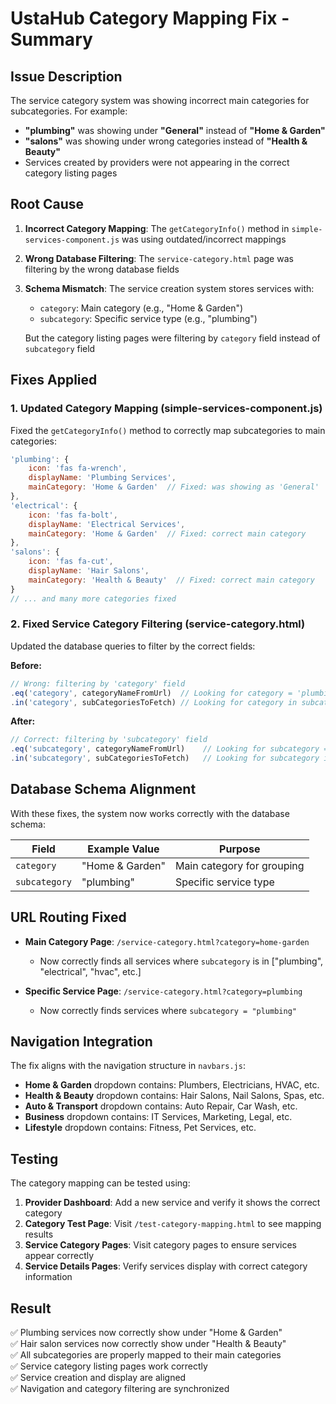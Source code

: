 # UstaHub Category Mapping Fix - Summary

## Issue Description
The service category system was showing incorrect main categories for subcategories. For example:
- **"plumbing"** was showing under **"General"** instead of **"Home & Garden"**
- **"salons"** was showing under wrong categories instead of **"Health & Beauty"**
- Services created by providers were not appearing in the correct category listing pages

## Root Cause
1. **Incorrect Category Mapping**: The `getCategoryInfo()` method in `simple-services-component.js` was using outdated/incorrect mappings
2. **Wrong Database Filtering**: The `service-category.html` page was filtering by the wrong database fields
3. **Schema Mismatch**: The service creation system stores services with:
   - `category`: Main category (e.g., "Home & Garden")  
   - `subcategory`: Specific service type (e.g., "plumbing")
   
   But the category listing pages were filtering by `category` field instead of `subcategory` field

## Fixes Applied

### 1. Updated Category Mapping (simple-services-component.js)
Fixed the `getCategoryInfo()` method to correctly map subcategories to main categories:

```javascript
'plumbing': { 
    icon: 'fas fa-wrench', 
    displayName: 'Plumbing Services',
    mainCategory: 'Home & Garden'  // Fixed: was showing as 'General'
},
'electrical': { 
    icon: 'fas fa-bolt', 
    displayName: 'Electrical Services',
    mainCategory: 'Home & Garden'  // Fixed: correct main category
},
'salons': { 
    icon: 'fas fa-cut', 
    displayName: 'Hair Salons',
    mainCategory: 'Health & Beauty'  // Fixed: correct main category
}
// ... and many more categories fixed
```

### 2. Fixed Service Category Filtering (service-category.html)
Updated the database queries to filter by the correct fields:

**Before:**
```javascript
// Wrong: filtering by 'category' field
.eq('category', categoryNameFromUrl)  // Looking for category = 'plumbing'
.in('category', subCategoriesToFetch) // Looking for category in subcategory list
```

**After:**
```javascript
// Correct: filtering by 'subcategory' field
.eq('subcategory', categoryNameFromUrl)    // Looking for subcategory = 'plumbing'
.in('subcategory', subCategoriesToFetch)   // Looking for subcategory in list
```

## Database Schema Alignment
With these fixes, the system now works correctly with the database schema:

| Field | Example Value | Purpose |
|-------|---------------|---------|
| `category` | "Home & Garden" | Main category for grouping |
| `subcategory` | "plumbing" | Specific service type |

## URL Routing Fixed
- **Main Category Page**: `/service-category.html?category=home-garden`
  - Now correctly finds all services where `subcategory` is in ["plumbing", "electrical", "hvac", etc.]
  
- **Specific Service Page**: `/service-category.html?category=plumbing`  
  - Now correctly finds services where `subcategory = "plumbing"`

## Navigation Integration
The fix aligns with the navigation structure in `navbars.js`:
- **Home & Garden** dropdown contains: Plumbers, Electricians, HVAC, etc.
- **Health & Beauty** dropdown contains: Hair Salons, Nail Salons, Spas, etc.
- **Auto & Transport** dropdown contains: Auto Repair, Car Wash, etc.
- **Business** dropdown contains: IT Services, Marketing, Legal, etc.
- **Lifestyle** dropdown contains: Fitness, Pet Services, etc.

## Testing
The category mapping can be tested using:
1. **Provider Dashboard**: Add a new service and verify it shows the correct category
2. **Category Test Page**: Visit `/test-category-mapping.html` to see mapping results
3. **Service Category Pages**: Visit category pages to ensure services appear correctly
4. **Service Details Pages**: Verify services display with correct category information

## Result
✅ Plumbing services now correctly show under "Home & Garden"  
✅ Hair salon services now correctly show under "Health & Beauty"  
✅ All subcategories are properly mapped to their main categories  
✅ Service category listing pages work correctly  
✅ Service creation and display are aligned  
✅ Navigation and category filtering are synchronized 